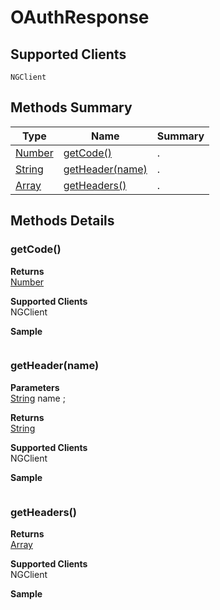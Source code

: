 #  OAuthResponse

## **Supported Clients**

    NGClient

## Methods Summary

| Type                                                  | Name                    | Summary                                                                                                           |
| ----------------------------------------------------- | ----------------------- | ----------------------------------------------------------------------------------------------------------------- |
| [Number](../../JSLib/Number.md) | [getCode()](OAuthResponse.md#getcode)                   | .                                    |
| [String](../../JSLib/String.md) | [getHeader(name)](OAuthResponse.md#getheader-name)                   | .                                    |
| [Array](../../JSLib/Array.md) | [getHeaders()](OAuthResponse.md#getheaders)                   | .                                    |

## Methods Details

### getCode()




**Returns**\
[Number](../../JSLib/Number.md) 

**Supported Clients**\
NGClient

**Sample**

```javascript

```
### getHeader(name)



**Parameters**\
[String](../../JSLib/String.md) name  ;

**Returns**\
[String](../../JSLib/String.md) 

**Supported Clients**\
NGClient

**Sample**

```javascript

```
### getHeaders()




**Returns**\
[Array](../../JSLib/Array.md) 

**Supported Clients**\
NGClient

**Sample**

```javascript

```

